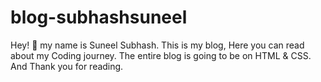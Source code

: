 # blog-subhashsuneel
Hey! 👋 my name is Suneel Subhash. This is my blog, Here you can read about my Coding journey. The entire blog is going to be on HTML &amp; CSS. And Thank you for reading.
